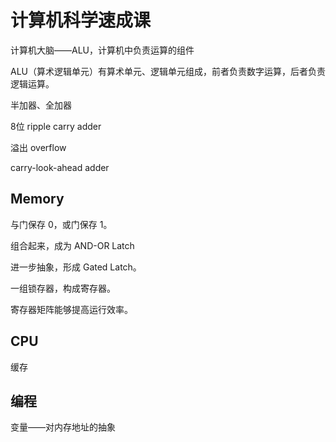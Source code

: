 # 计算机科学速成课

计算机大脑——ALU，计算机中负责运算的组件

ALU（算术逻辑单元）有算术单元、逻辑单元组成，前者负责数字运算，后者负责逻辑运算。

半加器、全加器

8位 ripple carry adder

溢出 overflow

carry-look-ahead adder

## Memory

与门保存 0，或门保存 1。

组合起来，成为 AND-OR Latch

进一步抽象，形成 Gated Latch。

一组锁存器，构成寄存器。

寄存器矩阵能够提高运行效率。

## CPU

缓存

## 编程

变量——对内存地址的抽象
